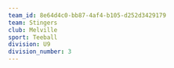 ```yaml
---
team_id: 8e64d4c0-bb87-4af4-b105-d252d3429179
team: Stingers
club: Melville
sport: Teeball
division: U9
division_number: 3
---
```

